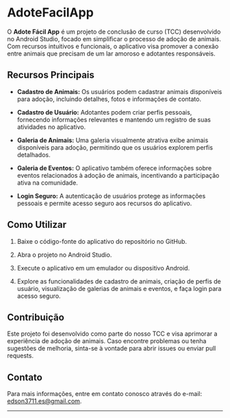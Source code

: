 # AdoteFacilApp

O **Adote Fácil App** é um projeto de conclusão de curso (TCC) desenvolvido no Android Studio, focado em simplificar o processo de adoção de animais. Com recursos intuitivos e funcionais, o aplicativo visa promover a conexão entre animais que precisam de um lar amoroso e adotantes responsáveis.

## Recursos Principais

- **Cadastro de Animais:** Os usuários podem cadastrar animais disponíveis para adoção, incluindo detalhes, fotos e informações de contato.

- **Cadastro de Usuário:** Adotantes podem criar perfis pessoais, fornecendo informações relevantes e mantendo um registro de suas atividades no aplicativo.

- **Galeria de Animais:** Uma galeria visualmente atrativa exibe animais disponíveis para adoção, permitindo que os usuários explorem perfis detalhados.

- **Galeria de Eventos:** O aplicativo também oferece informações sobre eventos relacionados à adoção de animais, incentivando a participação ativa na comunidade.

- **Login Seguro:** A autenticação de usuários protege as informações pessoais e permite acesso seguro aos recursos do aplicativo.

## Como Utilizar

1. Baixe o código-fonte do aplicativo do repositório no GitHub.

2. Abra o projeto no Android Studio.

3. Execute o aplicativo em um emulador ou dispositivo Android.

4. Explore as funcionalidades de cadastro de animais, criação de perfis de usuário, visualização de galerias de animais e eventos, e faça login para acesso seguro.

## Contribuição

Este projeto foi desenvolvido como parte do nosso TCC e visa aprimorar a experiência de adoção de animais. Caso encontre problemas ou tenha sugestões de melhoria, sinta-se à vontade para abrir issues ou enviar pull requests.
 
## Contato

Para mais informações, entre em contato conosco através do e-mail: [edson3711.es@gmail.com](mailto:edson3711.es@gmail.com).

---
 
